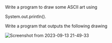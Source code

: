 Write a program to draw some ASCII art using

System.out.println().

Write a program that outputs the following drawing

![Screenshot from 2023-09-13 21-49-33](https://github.com/novillo-cs/apcsa_material/assets/123229891/2aea0b3a-3b36-4fa0-b7d0-fd3d55818b51)
